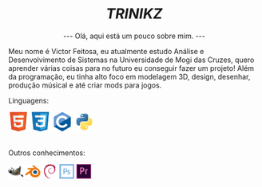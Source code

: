 <H1 align=center><I>TRINIKZ</I></H1>
<p align=center>--- Olá, aqui está um pouco sobre mim. ---</p>
<p>  Meu nome é Victor Feitosa, eu atualmente estudo Análise e Desenvolvimento de Sistemas na Universidade de Mogi das Cruzes, quero aprender várias coisas para no futuro eu conseguir fazer um projeto! Além da programação, eu tinha alto foco em modelagem 3D, design, desenhar, produção músical e até criar mods para jogos.</p>
<div style="justify-content: center;">
  <p>Linguagens:</p>
  <img src="https://raw.githubusercontent.com/devicons/devicon/master/icons/html5/html5-original.svg" alt="html.logo" width="40" height="40"> </img>
  <img src="https://raw.githubusercontent.com/devicons/devicon/master/icons/css3/css3-original.svg" alt="css.logo" width="40" height="40"> </img>
  <img src="https://raw.githubusercontent.com/devicons/devicon/master/icons/c/c-original.svg" alt="c.logo" widht="40" height="40"> </img>
  <img src="https://raw.githubusercontent.com/devicons/devicon/master/icons/python/python-original.svg" alt="python.logo" width="40" height="40"> </img>
</div>
<br>
<div>
  <p>Outros conhecimentos: </p>
  <img src="https://raw.githubusercontent.com/devicons/devicon/master/icons/gimp/gimp-original.svg" alt="gimp.logo" width="30" height="30"> </img>
  <img src="https://raw.githubusercontent.com/devicons/devicon/master/icons/blender/blender-original.svg" alt="blender.logo" width="30" height="30"> </img>
  <img src="https://raw.githubusercontent.com/devicons/devicon/master/icons/debian/debian-original.svg" alt="debian.logo" width="30" height="30"> </img>
  <img src="https://raw.githubusercontent.com/devicons/devicon/master/icons/photoshop/photoshop-line.svg" alt="ps.logo" width="30" height="30"> </img>
  <img src="https://raw.githubusercontent.com/devicons/devicon/master/icons/premierepro/premierepro-original.svg" alt="ps.logo]" width="30" height="30"> </img>
</div>
